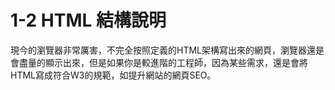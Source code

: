 # 1-2 HTML 結構說明

現今的瀏覽器非常厲害，不完全按照定義的HTML架構寫出來的網頁，瀏覽器還是會盡量的顯示出來，但是如果你是較進階的工程師，因為某些需求，還是會將HTML寫成符合W3的規範，如提升網站的網頁SEO。

